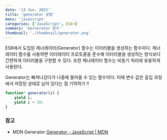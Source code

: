 ```yaml
---
date: '13 Jun, 2022'
title: 'generator 문법'
menu: 'javascript'
categories: ['JavaScript', ES6+]
summary: 'Gernerator 함수'
thumbnail: './thumbnail/generator.png'
---
```

ES6에서 도입된 제너레이터(Generator) 함수는 이터러블을 생성하는 함수이다. 제너레이터 함수를 사용하면 이터레이터 프로토콜을 준수해 이터러블을 생성하는 방식보다 간편하게 이터러블을 구현할 수 있다. 또한 제너레이터 함수는 비동기 처리에 유용하게 사용된다.

Generator는 빠져나갔다가 나중에 돌아올 수 있는 함수이다. 이때 변수 값은 출입 과정에서 저장된 상태로 남아 있다는 점 기억하기 !!

```jsx
function* generator(i) {
	yield i;
	yield i + 10;
}
```

### 참고

- MDN Generator
[Generator - JavaScript | MDN](https://developer.mozilla.org/ko/docs/Web/JavaScript/Reference/Global_Objects/Generator)